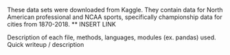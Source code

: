 These data sets were downloaded from Kaggle. They contain data for North American professional and NCAA sports, specifically championship data for cities from 1870-2018.
** INSERT LINK

Description of each file, methods, languages, modules (ex. pandas) used. Quick writeup / description


